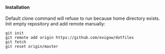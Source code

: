 #### Installation

Default clone command will refuse to run because home directory exists. Init empty repository and add remote manually:

```shell
git init
git remote add origin https://github.com/exigow/dotfiles
git fetch
git reset origin/master
```
